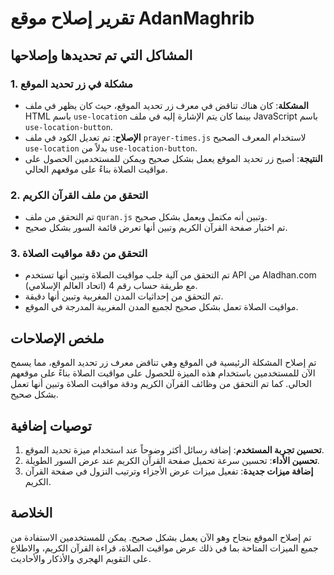 # تقرير إصلاح موقع AdanMaghrib

## المشاكل التي تم تحديدها وإصلاحها

### 1. مشكلة في زر تحديد الموقع
- **المشكلة**: كان هناك تناقض في معرف زر تحديد الموقع، حيث كان يظهر في ملف HTML باسم `use-location` بينما كان يتم الإشارة إليه في ملف JavaScript باسم `use-location-button`.
- **الإصلاح**: تم تعديل الكود في ملف `prayer-times.js` لاستخدام المعرف الصحيح `use-location` بدلاً من `use-location-button`.
- **النتيجة**: أصبح زر تحديد الموقع يعمل بشكل صحيح ويمكن للمستخدمين الحصول على مواقيت الصلاة بناءً على موقعهم الحالي.

### 2. التحقق من ملف القرآن الكريم
- تم التحقق من ملف `quran.js` وتبين أنه مكتمل ويعمل بشكل صحيح.
- تم اختبار صفحة القرآن الكريم وتبين أنها تعرض قائمة السور بشكل صحيح.

### 3. التحقق من دقة مواقيت الصلاة
- تم التحقق من آلية جلب مواقيت الصلاة وتبين أنها تستخدم API من Aladhan.com مع طريقة حساب رقم 4 (اتحاد العالم الإسلامي).
- تم التحقق من إحداثيات المدن المغربية وتبين أنها دقيقة.
- مواقيت الصلاة تعمل بشكل صحيح لجميع المدن المغربية المدرجة في الموقع.

## ملخص الإصلاحات

تم إصلاح المشكلة الرئيسية في الموقع وهي تناقض معرف زر تحديد الموقع، مما يسمح الآن للمستخدمين باستخدام هذه الميزة للحصول على مواقيت الصلاة بناءً على موقعهم الحالي. كما تم التحقق من وظائف القرآن الكريم ودقة مواقيت الصلاة وتبين أنها تعمل بشكل صحيح.

## توصيات إضافية

1. **تحسين تجربة المستخدم**: إضافة رسائل أكثر وضوحاً عند استخدام ميزة تحديد الموقع.
2. **تحسين الأداء**: تحسين سرعة تحميل صفحة القرآن الكريم عند عرض السور الطويلة.
3. **إضافة ميزات جديدة**: تفعيل ميزات عرض الأجزاء وترتيب النزول في صفحة القرآن الكريم.

## الخلاصة

تم إصلاح الموقع بنجاح وهو الآن يعمل بشكل صحيح. يمكن للمستخدمين الاستفادة من جميع الميزات المتاحة بما في ذلك عرض مواقيت الصلاة، قراءة القرآن الكريم، والاطلاع على التقويم الهجري والأذكار والأحاديث.
